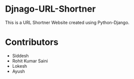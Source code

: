 # Djnago-URL-Shortner
This is a URL Shortner Website created using Python-Django.

# Contributors
- Siddesh
- Rohit Kumar Saini
- Lokesh
- Ayush